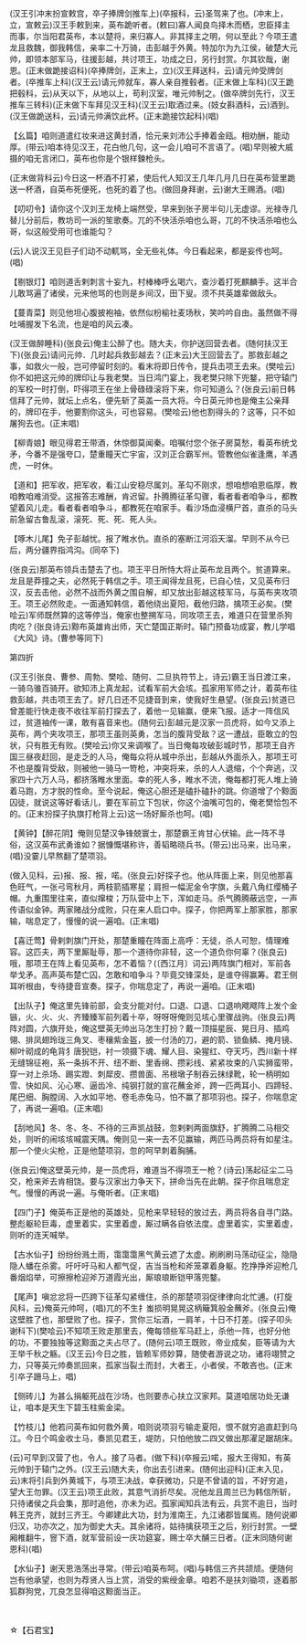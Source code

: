<!-- { "loadSidebar": true } -->
(汉王引冲末扮宣敕宫，卒子捧牌剑推车上)(卒报科，云)圣驾来了也。(冲末上，立，宣敕云)汉王手敕到来，英布跪听者。(敕曰)寡人闻良鸟择木而栖，忠臣择主而事，尔当阳君英布，本以楚将，来归寡人。非其择主之明，何以至此？今项王遣龙且救魏，御我韩信，亲率二十万骑，击彭越于外黄。特加尔为九江侯，破楚大元帅，即领本部军马，往援彭越，共讨项王，功成之日，另行封赏。尔其钦哉，谢恩。(正末做跪接诏科)(卒捧牌剑，正末上，立)(汉王拜送科，云)请元帅受牌剑者。(卒推车上科)(汉王云)请元帅就车，寡人亲自推毂者。(正末做上车科)(汉王跪把毂科，云)从天以下，从地以上，苟利汉室，唯元帅制之。(做卒牌剑先行，汉王推车三转科)(正末做下车拜见汉王科)(汉王云)取酒过来。(妓女斟酒科，云)酒到。(汉王做跪送科，云)请元帅满饮此杯。(正末跪接饮起科)(唱)

【幺篇】咱则道遣红妆来进这黄封酒，恰元来刘沛公手捧着金瓯。相劝酬，能动厚。(带云)咱本待见汉王，花白他几句，这一会儿咱可不言语了。(唱)早则被大威摄的咱无言闭口，英布也你是个银样鍊枪头。

(正末做背科云)今日这一杯酒不打紧，使后代人知汉王几年几月几日在英布营里跪送一杯酒，自英布死便死，也死的着了也。(做回身拜谢，云)谢大王赐酒。(唱)

【叨叨令】请你这个汉刘王龙椅上端然受，早来到张子房半句儿无虚谬。光禄寺几替儿分前后，教坊司一派的笙歌奏。兀的不快活杀咱也么哥，兀的不快活杀咱也么哥，似这般受用可也谁能勾？

(云)人说汉王见巨子们动不动軏骂，全无些礼体。今日看起来，都是妄传也呵。(唱)

【剔银灯】咱则道舌剌刺言十妄九，村棒棒呼幺喝六，查沙着打死麒麟手。这半合儿敢骂遍了诸侯，元来他骂的也则是乡间汉，田下叟。须不共英雄辈做敌头。

【蔓青菜】则见他坦心腹披袍袖，依然似枌榆社麦场秋，笑吟吟自由。虽然做不得吐哺握发下名流，也是咱的风云凑。

(汉王做醉睡科)(张良云)俺主公醉了也。随大夫，你护送回营去者。(随何扶汉王下)(张良云)请问元帅．几时起兵救彭越去？(正末云)大王回营去了。那救彭越之事，如救火一般，岂可停留时刻的。看末将即日传令，提兵击项王去来。(樊哙云)你不如把这元帅的牌印让与我老樊。当日鸿门宴上，我老樊只除下兜鍪，把守辕门的军校一时打倒，吓得项王在坐上骨碌碌滚将下来，你可知道么？(张良云)前日韩信拜了元帅，就坛上点名，便先斩了英盖一员大将。今日英元帅也是俺主公亲拜的，牌印在手，他要割你这头，可也容易。(樊哙云)他也割得头的？这等，只不如屠狗去也。(正末唱)

【柳青娘】眼见得君王带酒，休惊御莫闻秦。咱嘱付您个张子房莫愁，看英布统戈矛，今番不是强夸口，楚重瞳天亡宇宙，汉刘正合霸军州。管教他似雀逢鹰，羊遇虎，一时休。

【道和】把军收，把军收，看江山安稳尽属刘。革勾不刚求，想咱想咱恩临厚，教咱教咱难消受。这报答志难酬，肯迟留。扑腾腾征革勾骤，看者看者咱争斗，都教望着风儿走。看者看者咱争斗，都教死在咱家手。看沙场血浸横尸首，直杀的马头前急留古鲁乱滚，滚死、死、死、死人头。

【啄木儿尾】免子彭越忧。报了睢水仇。直杀的塞断江河滔天溜。早则不从今已后，两分疆界指鸿沟。(同卒下)

(张良云)那英布领兵击楚去了也。项王平日所恃大将止英布龙且两个。贫道算来。龙且是莽撞之夫，必然死于韩信之手。项王闻得龙且死，已自心怯，又见英布归汉，反去击他，必然不战而外黄之围自解，却又放出彭越这枝军马，与英布夹攻项王。项王必然败走。一面通知韩信，着他绕出夏阳，截他归路，擒项王必矣。(樊哙云)军师既然算的这等停当，俺家也整搠军马，同攻项王去，难道只在营里杀狗肉吃？(张良诗云)黥布英雄肯出师，天亡楚国正斯时。辕门预备功成宴，教儿学唱《大风》诗。(曹参等同下)


第四折

(汉王引张良、曹参、周勃、樊哙、随何、二旦执符节上，诗云)霸王当日渡江来，一骑乌骓百骑开。欲知沛上真龙起，试看军前大会垓。孤家用军师之计，着英布往救彭越，共击项王去了。好几日还不见捷音到来，使我好生悬望。(张良云)贫道已曾差能行快走夜不收往军前打探去了，着他一见输赢，便来飞报。适才一阵信风过，贫道袖传一课，敢有喜音来也。(随何云)彭越元是汉家一员虎将，如今又添上英布，两个夹攻项王，那项王虽则英勇，怎当的腹背受敌？这一遭战，臣敢立的包状，只有胜无有败。(樊哙云)你又来调喉了。当日俺每攻破彭城时节，那项王自齐国三昼夜赶回，是走乏的人马，俺每众将从城中杀出，彭越从外面杀入，那项王可不也是腹背受敌，则被他一骑马一笴枪，冲突将来，杀的人人退缩，个个奔逃，汉家四十六万人马，都挤落睢水里面。幸的死人多，睢水不流，俺每都打死人堆上骑着马跑，方才脱的性命。至今说起，俺这心胆还是磕扑磕扑的跳。你道增了个黥面囚徒，就说这等好看话儿，要在军前立下包状，你这个油嘴可包的，俺老樊恰包不的。(正末扮探子执旗打枪背上云)这一场好厮杀也呵。(唱)

【黄钟】【醉花阴】俺则见楚汉争锋兢寰士，那楚霸王肯甘心伏输。此一阵不寻俗，这汉英布武勇谁如？据慷慨堪称许，善韬略晓兵书。(带云)出马来，出马来，(唱)没霎儿早熬翻了楚项羽。

(做入见科，云)报、报、报，喏。(张良云)好探子也。他从阵面上来，则见他那喜色旺气，一张弓弯秋月，两枝箭插寒星；肩担一幅泥金令字旗，头戴八角红缨桶子帽。九重围里往来，直似撺梭；万队营中上下，浑如走马。杀气腾腾蔽远空，一声传语似金钟。两家赌战分成败，只在来人启口中。探子，你把两军上那家胜，那家输，喘息定了，慢慢的说一遍咱。(正末唱)

【喜迁莺】骨剌刺旗门开处，那楚重瞳在阵面上高呼：无徒，杀人可恕，情理难容。这匹夫，两下里厮耻辱，那一个道待你非轻，这一个道负你何辜？(张良云)哦，那项王在阵上看见英布，怎不着恼？(〔西江月〕词云)两阵旗门相对，军前各举戈矛。高声英布楚亡囚，怎敢和咱争斗？毕竟交锋深处，是谁夺得赢筹。君王侧耳听根由，专待捷音宣奏。探子，你喘息定了，再说一遍咱。(正末唱)

【出队子】俺这里先锋前部，会支分能对付。口退、口退、口退响飕飕阵上发个金镞，火、火、火、齐臻臻军前列着十卒，呀呀呀俺则见垓心里骤战驹。(张良云)两阵对圆，六旗开处，俺这壁英无帅出马怎生打扮？戴一顶描星辰、晃日月、插鸡翎、排凤翅玲珑三角叉、枣穰紫金盔，披一付汤的刀，避的箭、锁鱼鳞、掩月镜、柳叶砌成的龟背犭唐猊铠，衬一领摄下魂、耀人目、染猩红、夺天巧，西川新十样无缝锦征袍，系一条拆不开、纽不断、里香绵、攒彩线、紧紧妆束的八实狮蛮带，穿一对上杀场、踢实蹬、刺犀皮、攒兽面、吊根墩子制吞云抹绿靴，轮一柄明如雪、快如风、沁心寒、逼齿冷、纯钢打就的宣花蘸金斧，跨一匹两耳小、四蹄轻、尾巴细、胸膛阔、入水如平地、卷毛赤兔马，怕不赢了那项羽也。探子，你喘息定了，再说一遍咱。(正末唱)

【刮地风】冬、冬、冬、不待的三声凯战鼓，忽剌剌两面旗舒，扩腾腾二马相交处，则听的闹垓垓喊震天隅。俺则见一来一去不见赢输，两匹马两员将有如星注。那一个使火尖枪，正是他楚项羽，忽的呵早刺着胸脯。

(张良云)俺这壁英元帅，是一员虎将，难道当不得项王一枪？(诗云)荡起征尘二马交，枪来斧去肯相饶。要与汉家出力争天下，拼命当先在此朝。探子你且喘息定气。慢慢的再说一遍。与俺听者。(正末唱)

【四门子】俺英布正是他的英雄处，见枪来早轻轻的放过去，两员将各自寻门路。整彪躯轮巨毒，虚里着实，实里着虚，厮过瞒各自依法度。虚里着实，实里着虚，则听的连天喊举。

【古水仙子】纷纷纷溅土雨，霭霭霭黑气黄云遮了太虚。刷刷刷马荡动征尘，隐隐隐人蟠在杀雾。吁吁吁马和人都气促，吉当当枪和斧笼罩着身躯。扢挣挣斧迎枪几番烟焰举，可擦擦枪迎斧万道霞光出，厮琅琅断铠甲落兜鍪。

【尾声】嗔忿忿将一匹跨下征革勾紧缠住，杀的那楚项羽促律律向北忙逋。(打旋风科，云)俺英元帅呵，(唱)兀的不生扌蚩损明晃晃这柄簸箕般金蘸斧。(张良云)俺这壁胜了也，那壁败了也。探子，赏你三坛酒，一肩羊，十日不打差。(探子叩头谢科下)(樊哙云)不知项王败走那里去，俺每领些军马赶上，杀他一阵，也好分他的功，不要独独等这黥面之夫占尽了。(随何云)项王既败，帝业成矣，臣等请为大王举千秋之觞。(汉王云)今日之胜，皆赖军师妙算，随使者游说之功，诸将翊赞之力，只等英元帅奏凯回来，孤家当裂土而封，大者王，小者侯，不敢吝也。(正末引卒子跚马上，唱)

【侧砖儿】为甚么捐躯死战在沙场，也则要赤心扶立汉家邦。莫道咱居功处无谦让，咱本是天生下碧玉柱紫金梁。

【竹枝儿】他若问英布如何救外黄，咱则说项羽亏输走夏阳，恨不就穷追直赶到乌江。今日个鸣金收士马，奏凯见君王，堤防，只怕他放二四又做出那濯足踞胡床。

(云)可早到汉营了也，令人。接了马者。(做下科)(卒报云)喏，报大王得知，有英元帅到于辕门之外。(汉王云)随大夫，你出去引进来。(随何出迎科)(正末入见，云)末将引兵到外黄城下，与项王决战，幸获微功，只是不曾请的旨，不好穷追，望大王勿罪。(汉王云)项王此败，其意气消折尽矣。况他龙且周兰已为韩信所斩，只待诸侯之兵会集，那时追他，亦未为迟。孤家闻知兵法有云，兵赏不逾日，当时韩王克齐，就封三齐王。今卿建此大功，封为淮南王，九江诸郡皆属焉。随何说卿归汉，功亦次之，加为御史大夫。其余诸将，姑待擒获项王之后，别行封赏。一壁厢椎翻牛，窨下酒，就军营前设一庆功筵宴，赐士卒大酺三日者。(正末同随何谢恩科)(唱)

【水仙子】谢天恩浩荡出寻常。(带云)咱英布呵。(唱)与韩信三齐共颉颃。便随何岂有他承望，也则为荐贤人当上赏，消受的紫绶金章。咱若不是扶刘锄项，逐着那狐群狗党，兀良怎显得咱这黥面当正。


　
　




☆【石君宝】
 
